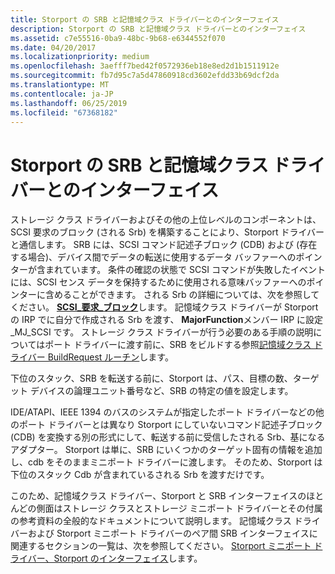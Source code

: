```yaml
---
title: Storport の SRB と記憶域クラス ドライバーとのインターフェイス
description: Storport の SRB と記憶域クラス ドライバーとのインターフェイス
ms.assetid: c7e55516-0ba9-48bc-9b68-e6344552f070
ms.date: 04/20/2017
ms.localizationpriority: medium
ms.openlocfilehash: 3aefff7bed42f0572936eb18e8ed2d1b1511912e
ms.sourcegitcommit: fb7d95c7a5d47860918cd3602efdd33b69dcf2da
ms.translationtype: MT
ms.contentlocale: ja-JP
ms.lasthandoff: 06/25/2019
ms.locfileid: "67368182"
---
```

# <a name="storports-srb-interface-with-the-storage-class-driver"></a>Storport の SRB と記憶域クラス ドライバーとのインターフェイス


ストレージ クラス ドライバーおよびその他の上位レベルのコンポーネントは、SCSI 要求のブロック (される Srb) を構築することにより、Storport ドライバーと通信します。 SRB には、SCSI コマンド記述子ブロック (CDB) および (存在する場合)、デバイス間でデータの転送に使用するデータ バッファーへのポインターが含まれています。 条件の確認の状態で SCSI コマンドが失敗したイベントには、SCSI センス データを保持するために使用される意味バッファーへのポインターに含めることができます。 される Srb の詳細については、次を参照してください。 [ **SCSI\_要求\_ブロック**](https://docs.microsoft.com/windows-hardware/drivers/ddi/content/srb/ns-srb-_scsi_request_block)します。 記憶域クラス ドライバーが Storport の IRP でに自分で作成される Srb を渡す、 **MajorFunction**メンバー IRP に設定\_MJ\_SCSI です。 ストレージ クラス ドライバーが行う必要のある手順の説明についてはポート ドライバーに渡す前に、SRB をビルドする参照[記憶域クラス ドライバー BuildRequest ルーチン](storage-class-driver-s-buildrequest-routine.md)します。

下位のスタック、SRB を転送する前に、Storport は、パス、目標の数、ターゲット デバイスの論理ユニット番号など、SRB の特定の値を設定します。

IDE/ATAPI、IEEE 1394 のバスのシステムが指定したポート ドライバーなどの他のポート ドライバーとは異なり Storport にしていないコマンド記述子ブロック (CDB) を変換する別の形式にして、転送する前に受信したされる Srb、基になるアダプター。 Storport は単に、SRB にいくつかのターゲット固有の情報を追加し、cdb をそのままミニポート ドライバーに渡します。 そのため、Storport は下位のスタック Cdb が含まれているされる Srb を渡すだけです。

このため、記憶域クラス ドライバー、Storport と SRB インターフェイスのほとんどの側面はストレージ クラスとストレージ ミニポート ドライバーとその付属の参考資料の全般的なドキュメントについて説明します。 記憶域クラス ドライバーおよび Storport ミニポート ドライバーのペア間 SRB インターフェイスに関連するセクションの一覧は、次を参照してください。 [Storport ミニポート ドライバー、Storport のインターフェイス](storport-s-interface-with-storport-miniport-drivers.md)します。

 

 




